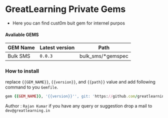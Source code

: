 # GreatLearning Private Gems
- Here you can find cust0m buit gem for internel purpos
#### Avaliable GEMS 
 |    GEM Name  | Latest version    | Path
| ------------- | ------------- | -----------|
| Bulk SMS  |  `0.0.3` | bulk_sms/*gemspec|

### How to install
 replace `{{GEM_NAME}}`, `{{version}}`,  and `{{path}}` value and  add following command to you `Gemfile`. 
 
```ruby 
gem {{GEM_NAME}}, '{{version}}'', git: 'https://github.com/greatlearning/sdk', glob: '{{path}}'
```
Author : `Rajan Kumar`
if you have any query or suggestion drop a mail to `dev@greatlearning.in`
